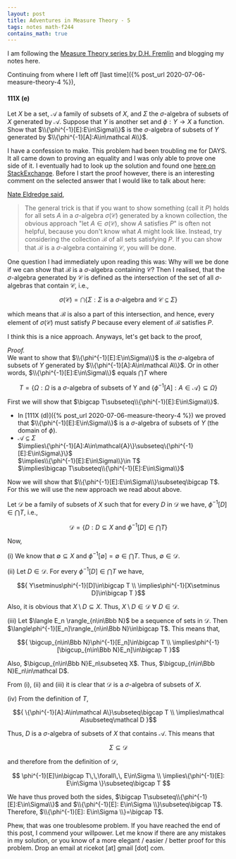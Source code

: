 ```yaml
---
layout: post
title: Adventures in Measure Theory - 5
tags: notes math-f244
contains_math: true
---
```


I am following the [Measure Theory series by D.H. Fremlin](https://www1.essex.ac.uk/maths/people/fremlin/mt.htm) and blogging my notes here.

Continuing from where I left off [last time]({% post_url 2020-07-06-measure-theory-4 %}),

#### 111X (e)
Let $X$ be a set, $\mathcal A$ a family of subsets of $X$, and $\Sigma$ the $\sigma$-algebra of subsets of $X$ generated by $\mathcal A$. Suppose that $Y$ is another set and $\phi:Y\to X$ a function. Show that $\\{\phi^{-1}[E]:E\in\Sigma\\}$ is the $\sigma$-algebra of subsets of $Y$ generated by $\\{\phi^{-1}[A]:A\in\mathcal A\\}$.

I have a confession to make. This problem had been troubling me for DAYS. It all came down to proving an equality and I was only able to prove one side of it. I eventually had to look up the solution and found one [here on StackExchange](https://math.stackexchange.com/questions/7881/preimage-of-generated-sigma-algebra). Before I start the proof however, there is an interesting comment on the selected answer that I would like to talk about here:

[Nate Eldredge said](https://math.stackexchange.com/questions/7881/preimage-of-generated-sigma-algebra#comment16942_7903),
> The general trick is that if you want to show something (call it $P$) holds for all sets $A$ in a $\sigma$-algebra $\sigma(\mathcal{C})$ generated by a known collection, the obvious approach "let $A \in \sigma(\mathcal{C})$, show $A$ satisfies $P$" is often not helpful, because you don't know what $A$ might look like.  Instead, try considering the collection $\mathcal{B}$ of all sets satisfying $P$.  If you can show that $\mathcal{B}$ is a $\sigma$-algebra containing $\mathcal{C}$, you will be done.

One question I had immediately upon reading this was: Why will we be done if we can show that $\mathcal{B}$ is a $\sigma$-algebra containing $\mathcal{C}$? Then I realised, that the $\sigma$-algebra generated by $\mathcal{C}$ is defined as the intersection of the set of all $\sigma$-algebras that contain $\mathcal{C}$, i.e.,  

$$
\sigma(\mathcal{C}) = \bigcap\{\Sigma :\Sigma\text{ is a }\sigma\text{-algebra and }\mathcal{C}\subseteq\Sigma \}
$$

which means that $\mathcal{B}$ is also a part of this intersection, and hence, every element of $\sigma(\mathcal{C})$ must satisfy $P$ because every element of $\mathcal{B}$ satisfies $P$.

I think this is a nice approach. Anyways, let's get back to the proof,

_Proof._  
We want to show that $\\{\phi^{-1}[E]:E\in\Sigma\\}$ is the $\sigma$-algebra of subsets of $Y$ generated by $\\{\phi^{-1}[A]:A\in\mathcal A\\}$. Or in other words, $\\{\phi^{-1}[E]:E\in\Sigma\\}$ equals $\bigcap T$ where 

$$
T = \{\Omega :\Omega\text{ is a }\sigma\text{-algebra of subsets of Y and }\{\phi^{-1}[A]:A\in\mathcal A\}\subseteq\Omega\}
$$

First we will show that $\bigcap T\subseteq\\{\phi^{-1}[E]:E\in\Sigma\\}$.  
- In [111X (d)]({% post_url 2020-07-06-measure-theory-4 %}) we proved that $\\{\phi^{-1}[E]:E\in\Sigma\\}$ is a $\sigma$-algebra of subsets of $Y$ (the domain of $\phi$).
- $\mathcal A\subseteq\Sigma$  
    $\implies\\{\phi^{-1}[A]:A\in\mathcal{A}\\}\subseteq\\{\phi^{-1}[E]:E\in\Sigma\\}\\}$  
    $\implies\\{\phi^{-1}[E]:E\in\Sigma\\}\in T$  
    $\implies\bigcap T\subseteq\\{\phi^{-1}[E]:E\in\Sigma\\}$

Now we will show that $\\{\phi^{-1}[E]:E\in\Sigma\\}\subseteq\bigcap T$. For this we will use the new approach we read about above. 

Let $\mathcal D$ be a family of subsets of $X$ such that for every $D$ in $\mathcal D$ we have, $\phi^{-1}[D]\in\bigcap T$, i.e.,

$$
\mathcal D = \{D: D\subseteq X \text{ and }\phi^{-1}[D]\in\bigcap T \}
$$

Now,  

(i) We know that $\emptyset\subseteq X$ and $\phi^{-1}[\emptyset]=\emptyset\in\bigcap T$. Thus, $\emptyset\in\mathcal D$.

(ii) Let $D\in\mathcal D$. For every $\phi^{-1}[D]\in\bigcap T$ we have,

$${
Y\setminus\phi^{-1}[D]\in\bigcap T \\
\implies\phi^{-1}[X\setminus D]\in\bigcap T
}$$

Also, it is obvious that $X\setminus D\subseteq X$. Thus, $X\setminus D\in\mathcal D\,\,\forall\,\,D\in\mathcal D$.

(iii) Let $\langle E_n \rangle_{n\in\Bbb N}$ be a sequence of sets in $\mathcal D$. Then $\langle\phi^{-1}[E_n]\rangle_{n\in\Bbb N}\in\bigcap T$. This means that, 

$${
\bigcup_{n\in\Bbb N}\phi^{-1}[E_n]\in\bigcap T  \\
\implies\phi^{-1}[\bigcup_{n\in\Bbb N}E_n]\in\bigcap T
}$$

Also, $\bigcup_{n\in\Bbb N}E_n\subseteq X$. Thus, $\bigcup_{n\in\Bbb N}E_n\in\mathcal D$.

From (i), (ii) and (iii) it is clear that $\mathcal D$ is a $\sigma$-algebra of subsets of $X$. 

(iv) From the definition of $T$,

$${
\{\phi^{-1}[A]:A\in\mathcal A\}\subseteq\bigcap T \\
\implies\mathcal A\subseteq\mathcal D
}$$

Thus, $D$ is a $\sigma$-algebra of subsets of $X$ that contains $\mathcal A$. This means that 

$$
\Sigma\subseteq\mathcal D
$$

and therefore from the definition of $\mathcal D$, 

$$
\phi^{-1}[E]\in\bigcap T\,\,\forall\,\, E\in\Sigma \\
\implies\{\phi^{-1}[E]: E\in\Sigma \}\subseteq\bigcap T
$$

We have thus proved both the sides, $\bigcap T\subseteq\\{\phi^{-1}[E]:E\in\Sigma\\}$ and $\\{\phi^{-1}[E]: E\in\Sigma \\}\subseteq\bigcap T$. Therefore, $\\{\phi^{-1}[E]: E\in\Sigma \\}=\bigcap T$.  $$\tag*{$\square$}$$

Phew, that was one troublesome problem. If you have reached the end of this post, I commend your willpower. Let me know if there are any mistakes in my solution, or you know of a more elegant / easier / better proof for this problem. Drop an email at ricekot [at] gmail [dot] com.
